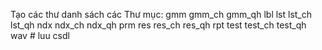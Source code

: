 Tạo các thư danh sách các Thư mục:
gmm
gmm_ch
gmm_qh
lbl
lst
lst_ch
lst_qh
ndx
ndx_ch
ndx_qh
prm
res
res_ch
res_qh
rpt
test
test_ch
test_qh
wav # luu csdl